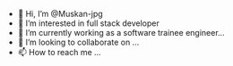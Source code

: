 - 👋 Hi, I’m @Muskan-jpg
- 👀 I’m interested in full stack developer
- 🌱 I’m currently working as a software trainee engineer...
- 💞️ I’m looking to collaborate on ...
- 📫 How to reach me ...

<!---
Muskan-jpg/Muskan-jpg is a ✨ special ✨ repository because its `README.md` (this file) appears on your GitHub profile.
You can click the Preview link to take a look at your changes.
--->
